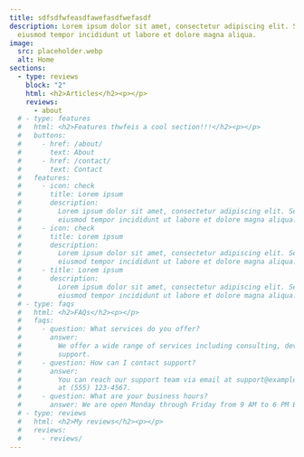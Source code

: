 ```yaml
---
title: sdfsdfwfeasdfawefasdfwefasdf
description: Lorem ipsum dolor sit amet, consectetur adipiscing elit. Sed do
  eiusmod tempor incididunt ut labore et dolore magna aliqua.
image:
  src: placeholder.webp
  alt: Home
sections:
  - type: reviews
    block: "2"
    html: <h2>Articles</h2><p></p>
    reviews:
      - about
  # - type: features
  #   html: <h2>Features thwfeis a cool section!!!</h2><p></p>
  #   buttons:
  #     - href: /about/
  #       text: About
  #     - href: /contact/
  #       text: Contact
  #   features:
  #     - icon: check
  #       title: Lorem ipsum
  #       description:
  #         Lorem ipsum dolor sit amet, consectetur adipiscing elit. Sed do
  #         eiusmod tempor incididunt ut labore et dolore magna aliqua.
  #     - icon: check
  #       title: Lorem ipsum
  #       description:
  #         Lorem ipsum dolor sit amet, consectetur adipiscing elit. Sed do
  #         eiusmod tempor incididunt ut labore et dolore magna aliqua.
  #     - title: Lorem ipsum
  #       description:
  #         Lorem ipsum dolor sit amet, consectetur adipiscing elit. Sed do
  #         eiusmod tempor incididunt ut labore et dolore magna aliqua.
  # - type: faqs
  #   html: <h2>FAQs</h2><p></p>
  #   faqs:
  #     - question: What services do you offer?
  #       answer:
  #         We offer a wide range of services including consulting, development, and
  #         support.
  #     - question: How can I contact support?
  #       answer:
  #         You can reach our support team via email at support@example.com or phone
  #         at (555) 123-4567.
  #     - question: What are your business hours?
  #       answer: We are open Monday through Friday from 9 AM to 6 PM EST.
  # - type: reviews
  #   html: <h2>My reviews</h2><p></p>
  #   reviews:
  #     - reviews/
---
```

